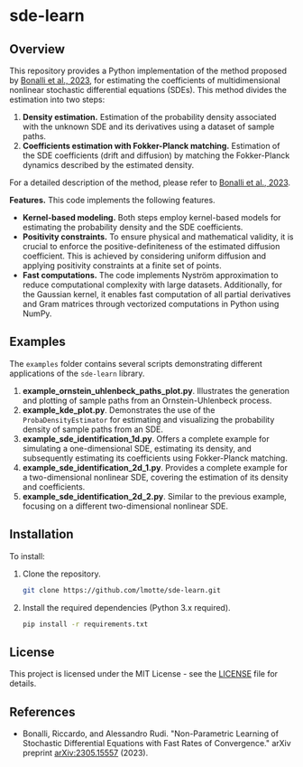 # sde-learn

## Overview

This repository provides a Python implementation of the method proposed by [Bonalli et al., 2023](#references), for
estimating the coefficients of multidimensional nonlinear stochastic differential equations (SDEs). This method divides
the estimation into two steps:

1. **Density estimation.** Estimation of the probability density associated with the unknown SDE and its derivatives
   using a dataset of sample paths.
2. **Coefficients estimation with Fokker-Planck matching.** Estimation of the SDE coefficients (drift and diffusion) by
   matching the Fokker-Planck dynamics described by the estimated density.

For a detailed description of the method, please refer to [Bonalli et al., 2023](#references).

**Features.** This code implements the following features.

- **Kernel-based modeling.** Both steps employ kernel-based models for estimating the probability density and the SDE
  coefficients.
- **Positivity constraints.** To ensure physical and mathematical validity, it is crucial to enforce the
  positive-definiteness of the estimated diffusion coefficient. This is achieved by considering uniform diffusion and
  applying positivity constraints at a finite set of points.
- **Fast computations.** The code implements Nyström approximation to reduce computational complexity with large
  datasets. Additionally, for the Gaussian kernel, it enables fast computation of all partial derivatives and Gram
  matrices through vectorized computations in Python using NumPy.

## Examples

The `examples` folder contains several scripts demonstrating different applications of the `sde-learn` library.

1. **example_ornstein_uhlenbeck_paths_plot.py**. Illustrates the generation and plotting of sample paths from an
   Ornstein-Uhlenbeck process.
2. **example_kde_plot.py**. Demonstrates the use of the `ProbaDensityEstimator` for estimating and visualizing the
   probability density of sample paths from an SDE.
3. **example_sde_identification_1d.py**. Offers a complete example for simulating a one-dimensional SDE, estimating its
   density, and subsequently estimating its coefficients using Fokker-Planck matching.
4. **example_sde_identification_2d_1.py**. Provides a complete example for a two-dimensional nonlinear SDE, covering the
   estimation of its density and coefficients.
5. **example_sde_identification_2d_2.py**. Similar to the previous example, focusing on a different two-dimensional
   nonlinear SDE.


## Installation

To install:

1. Clone the repository.
   ```bash
   git clone https://github.com/lmotte/sde-learn.git
   ```
2. Install the required dependencies (Python 3.x required).
   ```bash
   pip install -r requirements.txt
    ```

## License

This project is licensed under the MIT License - see the [LICENSE](LICENSE) file for details.

## References

- Bonalli, Riccardo, and Alessandro Rudi. "Non-Parametric Learning of Stochastic Differential Equations with Fast Rates
  of Convergence." arXiv preprint [arXiv:2305.15557](https://arxiv.org/abs/2305.15557) (2023).